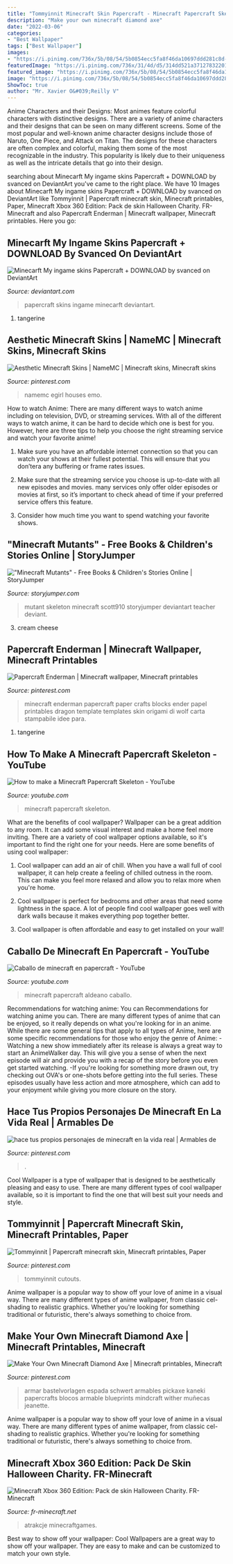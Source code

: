 ```yaml
---
title: "Tommyinnit Minecraft Skin Papercraft - Minecraft Papercraft Skeleton"
description: "Make your own minecraft diamond axe"
date: "2022-03-06"
categories:
- "Best Wallpaper"
tags: ["Best Wallpaper"]
images:
- "https://i.pinimg.com/736x/5b/08/54/5b0854ecc5fa8f46da10697ddd281c8d--minecraft-stuff-minecraft-party.jpg"
featuredImage: "https://i.pinimg.com/736x/31/4d/d5/314dd521a37127832201e86f22825146.jpg"
featured_image: "https://i.pinimg.com/736x/5b/08/54/5b0854ecc5fa8f46da10697ddd281c8d--minecraft-stuff-minecraft-party.jpg"
image: "https://i.pinimg.com/736x/5b/08/54/5b0854ecc5fa8f46da10697ddd281c8d--minecraft-stuff-minecraft-party.jpg"
ShowToc: true
author: "Mr. Xavier O&#039;Reilly V"
---
```



Anime Characters and their Designs: Most animes feature colorful characters with distinctive designs.
There are a variety of anime characters and their designs that can be seen on many different screens. Some of the most popular and well-known anime character designs include those of Naruto, One Piece, and Attack on Titan. The designs for these characters are often complex and colorful, making them some of the most recognizable in the industry. This popularity is likely due to their uniqueness as well as the intricate details that go into their design.

	

		
searching about Minecarft My ingame skins Papercraft + DOWNLOAD by svanced on DeviantArt you've came to the right place. We have 10 Images about Minecarft My ingame skins Papercraft + DOWNLOAD by svanced on DeviantArt like Tommyinnit | Papercraft minecraft skin, Minecraft printables, Paper, Minecraft Xbox 360 Edition: Pack de skin Halloween Charity. FR-Minecraft and also Papercraft Enderman | Minecraft wallpaper, Minecraft printables. Here you go:
		
    
## Minecarft My Ingame Skins Papercraft + DOWNLOAD By Svanced On DeviantArt

<img loading=lazy src="https://pre00.deviantart.net/5bda/th/pre/f/2016/009/f/e/minecarft_my_ingame_skins_papercraft___download_by_svanced-d9nbcwx.jpg" onerror="this.onerror=null;this.src='https://tse1.mm.bing.net/th?id=OIP.yd1a9H-qWDozAuVOf2k3TQHaMi&amp;pid=15.1';" alt="Minecarft My ingame skins Papercraft + DOWNLOAD by svanced on DeviantArt">

_Source: deviantart.com_

>papercraft skins ingame minecarft deviantart. 

	

1. tangerine 

    
## Aesthetic Minecraft Skins | NameMC | Minecraft Skins, Minecraft Skins

<img loading=lazy src="https://i.pinimg.com/736x/98/30/e2/9830e2d19ee900e78cfdb7f1e5458f82.jpg" onerror="this.onerror=null;this.src='https://tse3.mm.bing.net/th?id=OIP.DXcU35DZuvfpardpURC-AgAAAA&amp;pid=15.1';" alt="Aesthetic Minecraft Skins | NameMC | Minecraft skins, Minecraft skins">

_Source: pinterest.com_

>namemc egirl houses emo. 

	

How to watch Anime: There are many different ways to watch anime including on television, DVD, or streaming services.
With all of the different ways to watch anime, it can be hard to decide which one is best for you. However, here are three tips to help you choose the right streaming service and watch your favorite anime!
1. Make sure you have an affordable internet connection so that you can watch your shows at their fullest potential. This will ensure that you don’tera any buffering or frame rates issues.

2. Make sure that the streaming service you choose is up-to-date with all new episodes and movies. many services only offer older episodes or movies at first, so it’s important to check ahead of time if your preferred service offers this feature.

3. Consider how much time you want to spend watching your favorite shows.

    
## &quot;Minecraft Mutants&quot; - Free Books &amp; Children&#039;s Stories Online | StoryJumper

<img loading=lazy src="https://images2.storyjumper.com/transcoder.png?trim&amp;id=3i-d6itnqmzg7-56vnxqqon&amp;maxw=512&amp;maxh=512" onerror="this.onerror=null;this.src='https://tse3.mm.bing.net/th?id=OIP.BLTdEphzSts-YTPJ0MMt5QAAAA&amp;pid=15.1';" alt="&quot;Minecraft Mutants&quot; - Free Books &amp; Children&#039;s Stories Online | StoryJumper">

_Source: storyjumper.com_

>mutant skeleton minecraft scott910 storyjumper deviantart teacher deviant. 

	

3. cream cheese 

    
## Papercraft Enderman | Minecraft Wallpaper, Minecraft Printables

<img loading=lazy src="https://i.pinimg.com/736x/5b/08/54/5b0854ecc5fa8f46da10697ddd281c8d--minecraft-stuff-minecraft-party.jpg" onerror="this.onerror=null;this.src='https://tse3.mm.bing.net/th?id=OIP.RpZBBHDQYHYiM-XlFsW7FAHaLJ&amp;pid=15.1';" alt="Papercraft Enderman | Minecraft wallpaper, Minecraft printables">

_Source: pinterest.com_

>minecraft enderman papercraft paper crafts blocks ender papel printables dragon template templates skin origami di wolf carta stampabile idee para. 

	

1. tangerine 

    
## How To Make A Minecraft Papercraft Skeleton - YouTube

<img loading=lazy src="https://i.ytimg.com/vi/YNTqtSYUtww/maxresdefault.jpg" onerror="this.onerror=null;this.src='https://tse1.mm.bing.net/th?id=OIP.mNC2KDKRNriQpA2ldSfoLwHaEK&amp;pid=15.1';" alt="How to make a Minecraft Papercraft Skeleton - YouTube">

_Source: youtube.com_

>minecraft papercraft skeleton. 

	

What are the benefits of cool wallpaper?
Wallpaper can be a great addition to any room. It can add some visual interest and make a home feel more inviting. There are a variety of cool wallpaper options available, so it's important to find the right one for your needs. Here are some benefits of using cool wallpaper: 
1. Cool wallpaper can add an air of chill. When you have a wall full of cool wallpaper, it can help create a feeling of chilled outness in the room. This can make you feel more relaxed and allow you to relax more when you're home. 

2. Cool wallpaper is perfect for bedrooms and other areas that need some lightness in the space. A lot of people find cool wallpaper goes well with dark walls because it makes everything pop together better. 

3. Cool wallpaper is often affordable and easy to get installed on your wall!

    
## Caballo De Minecraft En Papercraft - YouTube

<img loading=lazy src="https://i.ytimg.com/vi/Z9z-7MoCW44/maxresdefault.jpg" onerror="this.onerror=null;this.src='https://tse1.mm.bing.net/th?id=OIP.p6mI6AIrbFIzFtq9a6Q5GwHaEK&amp;pid=15.1';" alt="Caballo de minecraft en papercraft - YouTube">

_Source: youtube.com_

>minecraft papercraft aldeano caballo. 

	

Recommendations for watching anime: You can
Recommendations for watching anime you can. There are many different types of anime that can be enjoyed, so it really depends on what you're looking for in an anime. While there are some general tips that apply to all types of Anime, here are some specific recommendations for those who enjoy the genre of Anime: 
-Watching a new show immediately after its release is always a great way to start an AnimeWalker day. This will give you a sense of when the next episode will air and provide you with a recap of the story before you even get started watching. 
-If you're looking for something more drawn out, try checking out OVA's or one-shots before getting into the full series. These episodes usually have less action and more atmosphere, which can add to your enjoyment while giving you more closure on the story.

    
## Hace Tus Propios Personajes De Minecraft En La Vida Real | Armables De

<img loading=lazy src="https://i.pinimg.com/736x/31/4d/d5/314dd521a37127832201e86f22825146.jpg" onerror="this.onerror=null;this.src='https://tse1.mm.bing.net/th?id=OIP.NbWGmDhStL5zudDPeF2EpQHaLH&amp;pid=15.1';" alt="hace tus propios personajes de minecraft en la vida real | Armables de">

_Source: pinterest.com_

>. 

	

Cool Wallpaper is a type of wallpaper that is designed to be aesthetically pleasing and easy to use. There are many different types of cool wallpaper available, so it is important to find the one that will best suit your needs and style.

    
## Tommyinnit | Papercraft Minecraft Skin, Minecraft Printables, Paper

<img loading=lazy src="https://i.pinimg.com/736x/e6/e4/91/e6e491bd833cb82fbffb994f3fcad490.jpg" onerror="this.onerror=null;this.src='https://tse1.mm.bing.net/th?id=OIP.xOu4IqKmdl97KF4ioOPkUgHaKe&amp;pid=15.1';" alt="Tommyinnit | Papercraft minecraft skin, Minecraft printables, Paper">

_Source: pinterest.com_

>tommyinnit cutouts. 

	

Anime wallpaper is a popular way to show off your love of anime in a visual way. There are many different types of anime wallpaper, from classic cel-shading to realistic graphics. Whether you're looking for something traditional or futuristic, there's always something to choice from.

    
## Make Your Own Minecraft Diamond Axe | Minecraft Printables, Minecraft

<img loading=lazy src="https://i.pinimg.com/736x/77/b8/de/77b8dec624867a6ce8912905df0a8fbd--minecraft.jpg" onerror="this.onerror=null;this.src='https://tse4.mm.bing.net/th?id=OIP.kDu_p1aLAq71v06tXlxfBAHaKU&amp;pid=15.1';" alt="Make Your Own Minecraft Diamond Axe | Minecraft printables, Minecraft">

_Source: pinterest.com_

>armar bastelvorlagen espada schwert armables pickaxe kaneki papercrafts blocos armable blueprints mindcraft wither muñecas jeanette. 

	

Anime wallpaper is a popular way to show off your love of anime in a visual way. There are many different types of anime wallpaper, from classic cel-shading to realistic graphics. Whether you're looking for something traditional or futuristic, there's always something to choice from.

    
## Minecraft Xbox 360 Edition: Pack De Skin Halloween Charity. FR-Minecraft

<img loading=lazy src="https://upload.fr-minecraft.net/images/frminecraft/fr-minecraft_K4K5_Skin_Screenshot_Halloween_ArmyOfTrolls.jpg" onerror="this.onerror=null;this.src='https://tse1.mm.bing.net/th?id=OIP.oOaU9lbiBplo3xu3SqCb_QHaEK&amp;pid=15.1';" alt="Minecraft Xbox 360 Edition: Pack de skin Halloween Charity. FR-Minecraft">

_Source: fr-minecraft.net_

>atrakcje minecraftgames. 

	

Best way to show off your wallpaper:
Cool Wallpapers are a great way to show off your wallpaper. They are easy to make and can be customized to match your own style.

